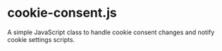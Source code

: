 # cookie-consent.js
A simple JavaScript class to handle cookie consent changes and notify cookie settings scripts.
